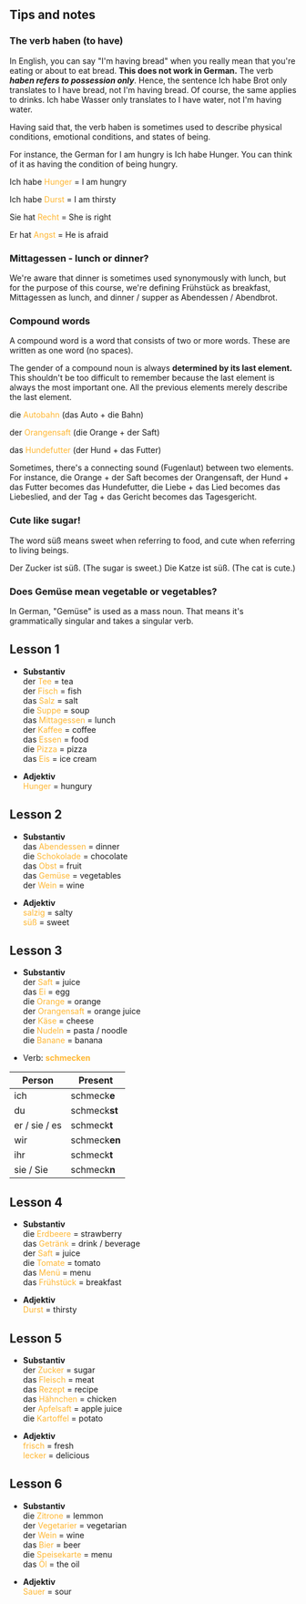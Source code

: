 ## Tips and notes
### The verb haben (to have)

In English, you can say "I'm having bread" when you really mean that you're eating or about to eat bread. **This does not work in German.** The verb **_haben refers to possession only_**. Hence, the sentence Ich habe Brot only translates to I have bread, not I'm having bread. Of course, the same applies to drinks. Ich habe Wasser only translates to I have water, not I'm having water.

Having said that, the verb haben is sometimes used to describe physical conditions, emotional conditions, and states of being.

For instance, the German for I am hungry is Ich habe Hunger. You can think of it as having the condition of being hungry.

Ich habe <font color = #ffb732> Hunger </font> = I am hungry

Ich habe <font color = #ffb732> Durst </font> = I am thirsty

Sie hat <font color = #ffb732> Recht </font> = She is right

Er hat <font color = #ffb732> Angst </font> = He is afraid

### Mittagessen - lunch or dinner?

We're aware that dinner is sometimes used synonymously with lunch, but for the purpose of this course, we're defining Frühstück as breakfast, Mittagessen as lunch, and dinner / supper as Abendessen / Abendbrot.

### Compound words

A compound word is a word that consists of two or more words. These are written as one word (no spaces).

The gender of a compound noun is always **determined by its last element.** This shouldn't be too difficult to remember because the last element is always the most important one. All the previous elements merely describe the last element.

die <font color = #ffb732> Autobahn </font> (das Auto + die Bahn)

der <font color = #ffb732> Orangensaft </font> (die Orange + der Saft)

das <font color = #ffb732> Hundefutter </font> (der Hund + das Futter)

Sometimes, there's a connecting sound (Fugenlaut) between two elements. For instance, die Orange + der Saft becomes der Orangensaft, der Hund + das Futter becomes das Hundefutter, die Liebe + das Lied becomes das Liebeslied, and der Tag + das Gericht becomes das Tagesgericht.

### Cute like sugar!

The word süß means sweet when referring to food, and cute when referring to living beings.

Der Zucker ist süß. (The sugar is sweet.)
Die Katze ist süß. (The cat is cute.)

### Does Gemüse mean vegetable or vegetables?

In German, "Gemüse" is used as a mass noun. That means it's grammatically singular and takes a singular verb.

## Lesson 1
- **Substantiv**  
der <font color = #ffb732> Tee </font> = tea  
der <font color = #ffb732> Fisch </font> = fish  
das <font color = #ffb732> Salz </font> = salt  
die <font color = #ffb732> Suppe </font> = soup  
das <font color = #ffb732> Mittagessen </font> = lunch  
der <font color = #ffb732> Kaffee </font> = coffee  
das <font color = #ffb732> Essen </font> = food  
die <font color = #ffb732> Pizza </font> = pizza  
das <font color = #ffb732> Eis </font> = ice cream  

- **Adjektiv**  
<font color = #ffb732> Hunger </font> = hungury


## Lesson 2
- **Substantiv**  
das <font color = #ffb732> Abendessen </font> = dinner  
die <font color = #ffb732> Schokolade </font> = chocolate  
das <font color = #ffb732> Obst </font> = fruit  
das <font color = #ffb732> Gemüse </font> = vegetables  
der <font color = #ffb732> Wein </font> = wine  

- **Adjektiv**  
<font color = #ffb732> salzig </font> = salty  
<font color = #ffb732> süß </font> = sweet  


## Lesson 3
- **Substantiv**  
der <font color = #ffb732> Saft </font> = juice  
das <font color = #ffb732> Ei </font> = egg  
die <font color = #ffb732> Orange </font> = orange  
der <font color = #ffb732> Orangensaft </font> = orange juice  
der <font color = #ffb732> Käse </font> = cheese  
die <font color = #ffb732> Nudeln </font> = pasta / noodle  
die <font color = #ffb732> Banane </font> = banana  


- Verb: <font color = #ffb732> **schmecken** </font>

| Person | Present |
| --------- | ----------- |
| ich | schmeck**e** |
| du | schmeck**st** |
| er / sie / es | schmeck**t** |
| wir | schmeck**en** |
| ihr | schmeck**t** |
| sie / Sie | schmeck**n** |

## Lesson 4
- **Substantiv**  
die <font color = #ffb732> Erdbeere </font> = strawberry  
das <font color = #ffb732> Getränk </font> = drink / beverage  
der <font color = #ffb732> Saft </font> = juice  
die <font color = #ffb732> Tomate </font> = tomato  
das <font color = #ffb732> Menü </font> = menu  
das <font color = #ffb732> Frühstück </font> = breakfast  

- **Adjektiv**  
<font color = #ffb732> Durst </font> = thirsty



## Lesson 5
- **Substantiv**  
der <font color = #ffb732> Zucker </font> = sugar  
das <font color = #ffb732> Fleisch </font> = meat  
das <font color = #ffb732> Rezept </font> = recipe  
das <font color = #ffb732> Hähnchen </font> = chicken  
der <font color = #ffb732> Apfelsaft </font> = apple juice  
die <font color = #ffb732> Kartoffel </font> = potato  

- **Adjektiv**  
<font color = #ffb732> frisch </font> = fresh  
<font color = #ffb732> lecker </font> = delicious  

## Lesson 6
- **Substantiv**  
die <font color = #ffb732> Zitrone </font> = lemmon  
der <font color = #ffb732> Vegetarier </font> = vegetarian  
der <font color = #ffb732> Wein </font> = wine  
das <font color = #ffb732> Bier </font> = beer  
die <font color = #ffb732> Speisekarte </font> = menu  
das <font color = #ffb732> Öl </font> = the oil  

- **Adjektiv**  
<font color = #ffb732> Sauer </font> = sour

